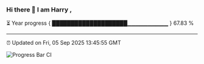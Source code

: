 ### Hi there 👋 I am Harry , 

⏳ Year progress { ████████████████████▁▁▁▁▁▁▁▁▁▁ } 67.83 %

---

⏰ Updated on Fri, 05 Sep 2025 13:45:55 GMT

![Progress Bar CI](https://github.com/duykhang68/duykhang68/workflows/Progress%20Bar%20CI/badge.svg)
